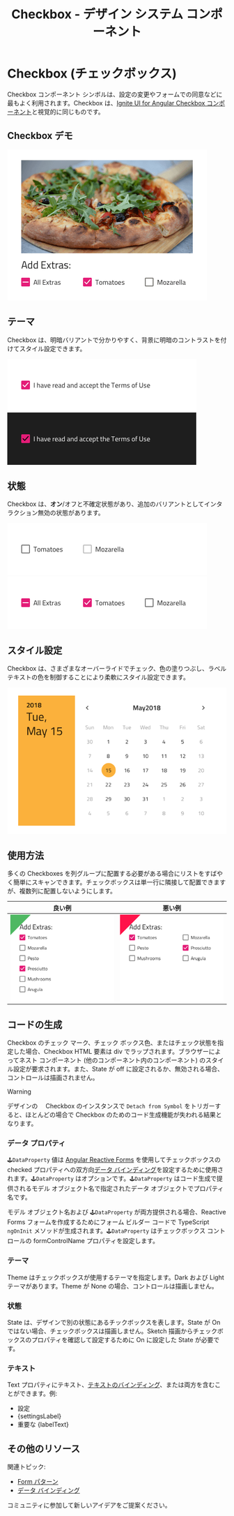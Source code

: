﻿---
title: Checkbox - デザイン システム コンポーネント
_description: Checkbox コンポーネント シンボルは、ユーザーが選択にマークできる機能を提供します。
_keywords: デザイン システム, Sketch, Ignite UI for Angular, コンポーネント, UI ライブラリ, ウィジェット
_language: ja
---

# Checkbox (チェックボックス)

Checkbox コンポーネント シンボルは、設定の変更やフォームでの同意などに最もよく利用されます。Checkbox は、[Ignite UI for Angular Checkbox コンポーネント](https://jp.infragistics.com/products/ignite-ui-angular/angular/components/checkbox.html)と視覚的に同じものです。

## Checkbox デモ

<img class="responsive-img" src="../images/checkbox_demo.png" srcset="../images/checkbox_demo@2x.png 2x" />

## テーマ

Checkbox は、明暗バリアントで分かりやすく、背景に明暗のコントラストを付けてスタイル設定できます。

<img class="responsive-img" src="../images/checkbox_dark.png" srcset="../images/checkbox_dark@2x.png 2x" />
<img class="responsive-img" src="../images/checkbox_light.png" srcset="../images/checkbox_light@2x.png 2x" />

## 状態

Checkbox は、**オン**/オフと不確定状態があり、追加のバリアントとしてインタラクション無効の状態があります。

<img class="responsive-img" src="../images/checkbox_states.png" srcset="../images/checkbox_states@2x.png 2x" />
<img class="responsive-img" src="../images/checkbox_selection.png" srcset="../images/checkbox_selection@2x.png 2x" />

## スタイル設定

Checkbox は、さまざまなオーバーライドでチェック、色の塗りつぶし、ラベル テキストの色を制御することにより柔軟にスタイル設定できます。

<img class="responsive-img" src="../images/calendar_styling.png" srcset="../images/calendar_styling@2x.png 2x" />

## 使用方法

多くの Checkboxes を列グループに配置する必要がある場合にリストをすばやく簡単にスキャンできます。チェックボックスは単一行に隣接して配置できますが、複数列に配置しないようにします。

| 良い例                                                                             | 悪い例                                                                                 |
| ---------------------------------------------------------------------------------- | -------------------------------------------------------------------------------------- |
| <img class="responsive-img" src="../images/checkbox_do1.png" srcset="../images/checkbox_do1@2x.png 2x" /> | <img class="responsive-img" src="../images/checkbox_dont1.png" srcset="../images/checkbox_dont1@2x.png 2x" /> |

## コードの生成

Checkbox のチェック マーク、チェック ボックス色、またはチェック状態を指定した場合、Checkbox HTML 要素は div でラップされます。ブラウザーによってネスト コンポーネント (他のコンポーネント内のコンポーネント) のスタイル設定が要求されます。また、State が off に設定されるか、無効される場合、コントロールは描画されません。

> [!WARNING]
> デザインの　 Checkbox のインスタンスで `Detach from Symbol` をトリガーすると、ほとんどの場合で Checkbox のためのコード生成機能が失われる結果となります。

### データ プロパティ

`🕹️DataProperty` 値は [Angular Reactive Forms](https://angular.io/guide/reactive-forms) を使用してチェックボックスの checked プロパティへの双方向[データ バインディング](../codegen/data-binding.md)を設定するために使用されます。`🕹️DataProperty` はオプションです。`🕹️DataProperty` はコード生成で提供されるモデル オブジェクト名で指定されたデータ オブジェクトでプロパティ名です。

モデル オブジェクト名および `🕹️DataProperty` が両方提供される場合、Reactive Forms フォームを作成するためにフォーム ビルダー コードで TypeScript `ngOnInit` メソッドが生成されます。`🕹️DataProperty` はチェックボックス コントロールの formControlName プロパティを設定します。

### テーマ

Theme はチェックボックスが使用するテーマを指定します。Dark および Light テーマがあります。Theme が None の場合、コントロールは描画しません。

### 状態

State は、デザインで別の状態にあるチックボックスを表します。State が On ではない場合、チェックボックスは描画しません。Sketch 描画からチェックボックスのプロパティを確認して設定するために On に設定した State が必要です。

### テキスト

Text プロパティにテキスト、[テキストのバインディング](../codegen/data-binding.md)、または両方を含むことができます。例:

- 設定
- {settingsLabel}
- 重要な {labelText}

## その他のリソース

関連トピック:

- [Form パターン](../patterns/form.md)
- [データ バインディング](../codegen/data-binding.md)
  <div class="divider--half"></div>

コミュニティに参加して新しいアイデアをご提案ください。


